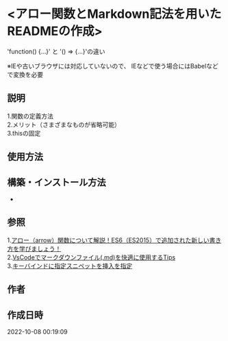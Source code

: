 # <アロー関数とMarkdown記法を用いたREADMEの作成>

'function() {...}' と '() => {...}'の違い

※IEや古いブラウザには対応していないので、
IEなどで使う場合にはBabelなどで変換を必要

## 説明

1.関数の定義方法  
2.メリット（さまざまなものが省略可能）  
3.thisの固定

## 使用方法

## 構築・インストール方法

-

## 参照

1.[アロー（arrow）関数について解説！ES6（ES2015）で追加された新しい書き方を学びましょう！](https://www.youtube.com/watch?v=pp_0uM-dy68&t=121s)  
2.[VsCodeでマークダウンファイル(.md)を快適に使用するTips](https://maasaablog.com/tools/visual-studio-code/1762/)  
3.[キーバインドに指定スニペットを挿入を指定](https://fereria.github.io/reincarnation_tech/10_Programming/50_VSCode/vscode_snippet_sc/)  

## 作者

## 作成日時

2022-10-08 00:19:09
